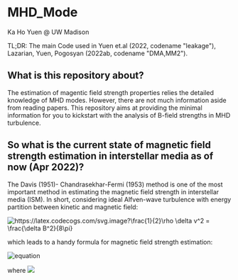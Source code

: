 # MHD_Mode

Ka Ho Yuen @ UW Madison

TL;DR: The main Code used in Yuen et.al (2022, codename "leakage"), Lazarian, Yuen, Pogosyan (2022ab, codename "DMA,MM2"). 

## What is this repository about?

The estimation of magentic field strength properties relies the detailed knowledge of MHD modes. However, there are not much information aside from reading papers. This repository aims at providing the minimal information for you to kickstart with the analysis of B-field strengths in MHD turbulence.

## So what is the current state of magnetic field strength estimation in interstellar media as of now (Apr 2022)?

The Davis (1951)- Chandrasekhar-Fermi (1953) method is one of the most important method in estimating the magnetic field strength in interstellar media (ISM). In short, considering ideal Alfven-wave turbulence with energy partition between kinetic and magnetic field:

<img src="https://latex.codecogs.com/svg.image?\frac{1}{2}\rho&space;\delta&space;v^2&space;=&space;\frac{\delta&space;B^2}{8\pi}" title="https://latex.codecogs.com/svg.image?\frac{1}{2}\rho \delta v^2 = \frac{\delta B^2}{8\pi}" />

which leads to a handy formula for magnetic field strength estimation:

![equation](https://latex.codecogs.com/svg.image?B=\sqrt{4\pi\rho}\frac{\delta&space;v}{\delta&space;\phi})

where  <img src="https://latex.codecogs.com/svg.image?\delta&space;\phi&space;=&space;\delta&space;B/B" />
